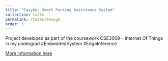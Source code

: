 ```yaml
---
title: "EasyGo: Smart Parking Assistance System"
collection: talks
permalink: /talks/easygo
order: 3
---
```


Project developed as part of the coursework CSE3009 – Internet Of Things in my undergrad #EmbeddedSystem #EdgeInference

[More information here](https://github.com/rishi1134/EasyGo)


